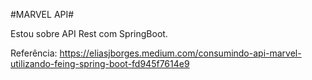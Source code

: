 #MARVEL API#

Estou sobre API Rest com SpringBoot.

Referência: https://eliasjborges.medium.com/consumindo-api-marvel-utilizando-feing-spring-boot-fd945f7614e9
